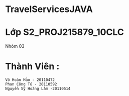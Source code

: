 # TravelServicesJAVA

# Lớp S2_PROJ215879_10CLC
Nhóm 03 
# Thành Viên :
    Võ Hoàn Hảo - 20110472
    Phan Công Tú - 20110592
    Nguyễn Sỹ Hoàng Lâm -20110514
    
 

